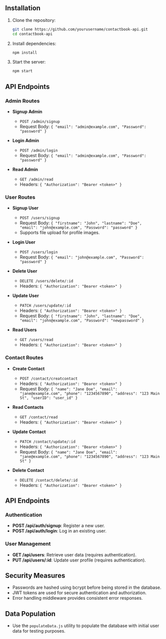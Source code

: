 
## Installation

1. Clone the repository:
    ```sh
    git clone https://github.com/yourusername/contactbook-api.git
    cd contactbook-api
    ```

2. Install dependencies:
    ```sh
    npm install
    ```

3. Start the server:
    ```sh
    npm start
    ```

## API Endpoints

### Admin Routes

- **Signup Admin**
    - `POST /admin/signup`
    - Request Body: `{ "email": "admin@example.com", "Password": "password" }`

- **Login Admin**
    - `POST /admin/login`
    - Request Body: `{ "email": "admin@example.com", "Password": "password" }`

- **Read Admin**
    - `GET /admin/read`
    - Headers: `{ "Authorization": "Bearer <token>" }`

### User Routes

- **Signup User**
    - `POST /users/signup`
    - Request Body: `{ "firstname": "John", "lastname": "Doe", "email": "john@example.com", "Password": "password" }`
    - Supports file upload for profile images.

- **Login User**
    - `POST /users/login`
    - Request Body: `{ "email": "john@example.com", "Password": "password" }`

- **Delete User**
    - `DELETE /users/delete/:id`
    - Headers: `{ "Authorization": "Bearer <token>" }`

- **Update User**
    - `PATCH /users/update/:id`
    - Headers: `{ "Authorization": "Bearer <token>" }`
    - Request Body: `{ "firstname": "John", "lastname": "Doe", "email": "john@example.com", "Password": "newpassword" }`

- **Read Users**
    - `GET /users/read`
    - Headers: `{ "Authorization": "Bearer <token>" }`

### Contact Routes

- **Create Contact**
    - `POST /contact/creatcontact`
    - Headers: `{ "Authorization": "Bearer <token>" }`
    - Request Body: `{ "name": "Jane Doe", "email": "jane@example.com", "phone": "1234567890", "address": "123 Main St", "userID": "user_id" }`

- **Read Contacts**
    - `GET /contact/read`
    - Headers: `{ "Authorization": "Bearer <token>" }`

- **Update Contact**
    - `PATCH /contact/update/:id`
    - Headers: `{ "Authorization": "Bearer <token>" }`
    - Request Body: `{ "name": "Jane Doe", "email": "jane@example.com", "phone": "1234567890", "address": "123 Main St" }`

- **Delete Contact**
    - `DELETE /contact/delete/:id`
    - Headers: `{ "Authorization": "Bearer <token>" }`

## API Endpoints
### Authentication
- **POST /api/auth/signup**: Register a new user.
- **POST /api/auth/login**: Log in an existing user.

### User Management
- **GET /api/users**: Retrieve user data (requires authentication).
- **PUT /api/users/:id**: Update user profile (requires authentication).

## Security Measures
- Passwords are hashed using bcrypt before being stored in the database.
- JWT tokens are used for secure authentication and authorization.
- Error handling middleware provides consistent error responses.

## Data Population
- Use the `populateData.js` utility to populate the database with initial user data for testing purposes.
